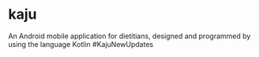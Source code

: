 # kaju
An Android mobile application for dietitians, designed and programmed by using the language Kotlin
#KajuNewUpdates
